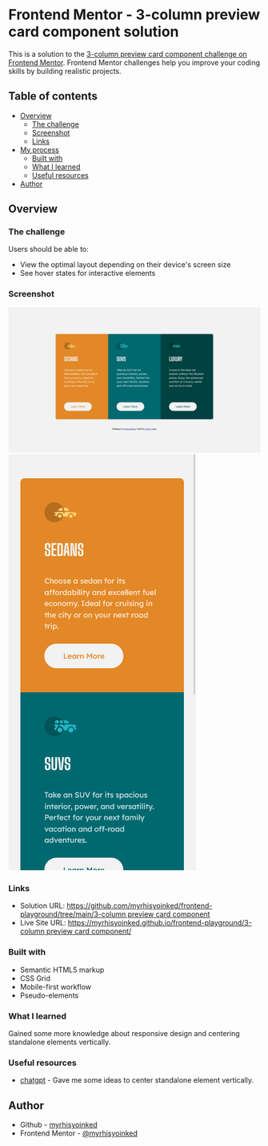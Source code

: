 # Frontend Mentor - 3-column preview card component solution

This is a solution to the [3-column preview card component challenge on Frontend Mentor](https://www.frontendmentor.io/challenges/3column-preview-card-component-pH92eAR2-). Frontend Mentor challenges help you improve your coding skills by building realistic projects. 

## Table of contents

- [Overview](#overview)
  - [The challenge](#the-challenge)
  - [Screenshot](#screenshot)
  - [Links](#links)
- [My process](#my-process)
  - [Built with](#built-with)
  - [What I learned](#what-i-learned)
  - [Useful resources](#useful-resources)
- [Author](#author)

## Overview

### The challenge

Users should be able to:

- View the optimal layout depending on their device's screen size
- See hover states for interactive elements

### Screenshot

![](images/screenshot-desktop.png)
![](images/screenshot-mobile.png)

### Links

- Solution URL: [https://github.com/myrhisyoinked/frontend-playground/tree/main/3-column preview card component](https://github.com/myrhisyoinked/frontend-playground/tree/main/3-column%20preview%20card%20component)
- Live Site URL: [https://myrhisyoinked.github.io/frontend-playground/3-column preview card component/](https://myrhisyoinked.github.io/frontend-playground/3-column%20preview%20card%20component/)

### Built with

- Semantic HTML5 markup
- CSS Grid
- Mobile-first workflow
- Pseudo-elements

### What I learned

Gained some more knowledge about responsive design and centering standalone elements vertically.

### Useful resources

- [chatgpt](https://www.chat.openai.com) - Gave me some ideas to center standalone element vertically.
## Author

- Github - [myrhisyoinked](https://github.com/myrhisyoinked)
- Frontend Mentor - [@myrhisyoinked](https://www.frontendmentor.io/profile/myrhisyoinked)